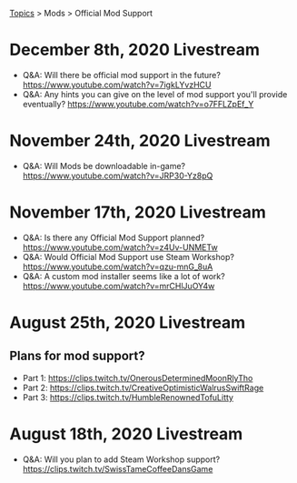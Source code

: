 [Topics](../../topics.md) > Mods > Official Mod Support

# December 8th, 2020 Livestream
* Q&A: Will there be official mod support in the future? https://www.youtube.com/watch?v=7igkLYvzHCU
* Q&A: Any hints you can give on the level of mod support you'll provide eventually? https://www.youtube.com/watch?v=o7FFLZpEf_Y

# November 24th, 2020 Livestream
* Q&A: Will Mods be downloadable in-game? https://www.youtube.com/watch?v=JRP30-Yz8pQ

# November 17th, 2020 Livestream
* Q&A: Is there any Official Mod Support planned? https://www.youtube.com/watch?v=z4Uv-UNMETw
* Q&A: Would Official Mod Support use Steam Workshop? https://www.youtube.com/watch?v=qzu-mnG_8uA
* Q&A: A custom mod installer seems like a lot of work? https://www.youtube.com/watch?v=mrCHlJuOY4w

# August 25th, 2020 Livestream
## Plans for mod support?
* Part 1: https://clips.twitch.tv/OnerousDeterminedMoonRlyTho
* Part 2: https://clips.twitch.tv/CreativeOptimisticWalrusSwiftRage
* Part 3: https://clips.twitch.tv/HumbleRenownedTofuLitty

# August 18th, 2020 Livestream
* Q&A: Will you plan to add Steam Workshop support? https://clips.twitch.tv/SwissTameCoffeeDansGame
